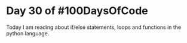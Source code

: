 # Day 30 of #100DaysOfCode
Today I am reading about if/else statements, loops and functions in the python language.
